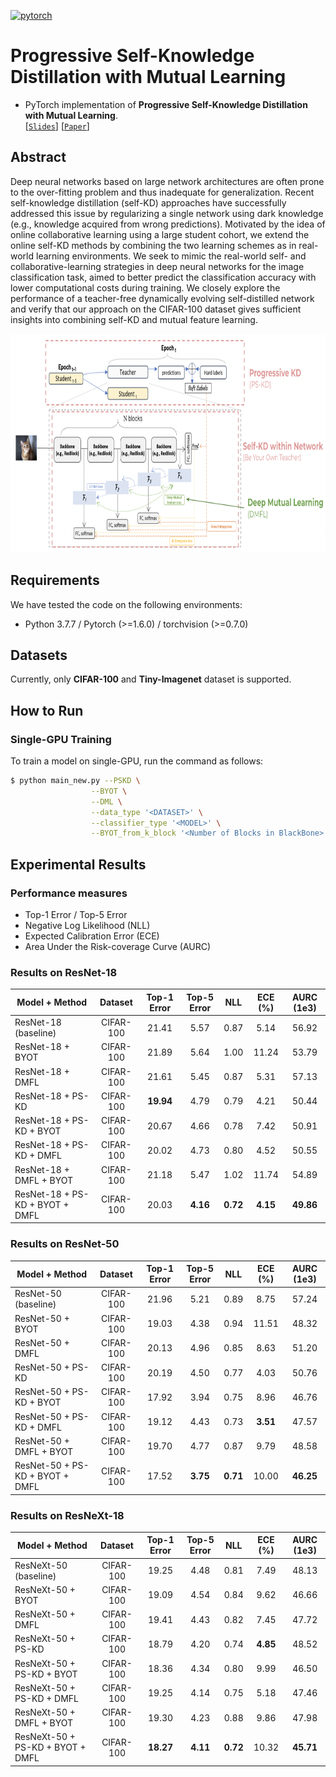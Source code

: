 [![pytorch](https://img.shields.io/badge/pytorch-1.6.0-%2523ee4c2c.svg)](https://pytorch.org/)

# Progressive Self-Knowledge Distillation with Mutual Learning
* PyTorch implementation of **Progressive Self-Knowledge Distillation with Mutual Learning**.  
[[`Slides`](https://docs.google.com/presentation/d/1V0aSEbBalg8lnKeg6NVcS9FPs3CAw2xy/edit?usp=sharing&ouid=104359145724275927049&rtpof=true&sd=true)] [[`Paper`](https://github.com/s6007541/Progressive-Self-Knowledge-Distillation-with-Mutual-Learning/blob/main/pdf_files/PSKD_ML.pdf)] 

## Abstract
Deep neural networks based on large network architectures are often prone to the over-fitting problem and thus inadequate for generalization. Recent self-knowledge distillation (self-KD) approaches have successfully addressed this issue by regularizing a single network using dark knowledge (e.g., knowledge acquired from wrong predictions). Motivated by the idea of online collaborative learning using a large student cohort, we extend the online self-KD methods by combining the two learning schemes as in real-world learning environments. We seek to mimic the real-world self- and collaborative-learning strategies in deep neural networks for the image classification task, aimed to better predict the classification accuracy with lower computational costs during training. We closely explore the performance of a teacher-free dynamically evolving self-distilled network and verify that our approach on the CIFAR-100 dataset gives sufficient insights into combining self-KD and mutual feature learning.
<p align="center">
<img src="image/overview.png" height=350>
</p>

## Requirements
We have tested the code on the following environments: 
* Python 3.7.7 / Pytorch (>=1.6.0) / torchvision (>=0.7.0)

## Datasets
Currently, only **CIFAR-100** and **Tiny-Imagenet** dataset is supported.

## How to Run
### Single-GPU Training
To train a model on single-GPU, run the command as follows:
```bash
$ python main_new.py --PSKD \
                  --BYOT \
                  --DML \
                  --data_type '<DATASET>' \
                  --classifier_type '<MODEL>' \
                  --BYOT_from_k_block '<Number of Blocks in BlackBone>'\

```




## Experimental Results
### Performance measures
* Top-1 Error / Top-5 Error
* Negative Log Likelihood (NLL)
* Expected Calibration Error (ECE)
* Area Under the Risk-coverage Curve (AURC)

### Results on ResNet-18

| Model + Method                               | Dataset   | Top-1 Error | Top-5 Error | NLL      | ECE (%)  | AURC (1e3)|
|----------------------------------------------|:---------:|:-----------:|:-----------:|:--------:|:--------:|:---------:|
| ResNet-18 (baseline)                         | CIFAR-100 | 21.41       | 5.57        | 0.87     | 5.14     | 56.92     |
| ResNet-18 + BYOT                             | CIFAR-100 | 21.89       | 5.64        | 1.00     | 11.24    | 53.79     |
| ResNet-18 + DMFL                             | CIFAR-100 | 21.61       | 5.45        | 0.87     | 5.31     | 57.13     |
| ResNet-18 + PS-KD                            | CIFAR-100 | **19.94**   | 4.79        | 0.79     | 4.21     | 50.44     |
| ResNet-18 + PS-KD + BYOT                     | CIFAR-100 | 20.67       | 4.66        | 0.78     | 7.42     | 50.91     |
| ResNet-18 + PS-KD + DMFL                     | CIFAR-100 | 20.02       | 4.73        | 0.80     | 4.52     | 50.55     |
| ResNet-18 + DMFL  + BYOT                     | CIFAR-100 | 21.18       | 5.47        | 1.02     | 11.74    | 54.89     |
| ResNet-18 + PS-KD + BYOT + DMFL              | CIFAR-100 | 20.03       | **4.16**    | **0.72** | **4.15** | **49.86** |

### Results on ResNet-50

| Model + Method                               | Dataset   | Top-1 Error | Top-5 Error | NLL      | ECE (%)  | AURC (1e3)|
|----------------------------------------------|:---------:|:-----------:|:-----------:|:--------:|:--------:|:---------:|
| ResNet-50 (baseline)                         | CIFAR-100 | 21.96       | 5.21        | 0.89     | 8.75     | 57.24     |
| ResNet-50 + BYOT                             | CIFAR-100 | 19.03       | 4.38        | 0.94     | 11.51    | 48.32     |
| ResNet-50 + DMFL                             | CIFAR-100 | 20.13       | 4.96        | 0.85     | 8.63     | 51.20     |
| ResNet-50 + PS-KD                            | CIFAR-100 | 20.19       | 4.50        | 0.77     | 4.03     | 50.76     |
| ResNet-50 + PS-KD + BYOT                     | CIFAR-100 | 17.92       | 3.94        | 0.75     | 8.96     | 46.76     |
| ResNet-50 + PS-KD + DMFL                     | CIFAR-100 | 19.12       | 4.43        | 0.73     | **3.51** | 47.57     |
| ResNet-50 + DMFL  + BYOT                     | CIFAR-100 | 19.70       | 4.77        | 0.87     | 9.79     | 48.58     |
| ResNet-50 + PS-KD + BYOT + DMFL              | CIFAR-100 | 17.52       | **3.75**    | **0.71** | 10.00    | **46.25** |


### Results on ResNeXt-18

| Model + Method                               | Dataset   | Top-1 Error | Top-5 Error | NLL      | ECE (%)  | AURC (1e3)|
|----------------------------------------------|:---------:|:-----------:|:-----------:|:--------:|:--------:|:---------:|
| ResNeXt-50 (baseline)                        | CIFAR-100 | 19.25       | 4.48        | 0.81     | 7.49     | 48.13     |
| ResNeXt-50 + BYOT                            | CIFAR-100 | 19.09       | 4.54        | 0.84     | 9.62     | 46.66     |
| ResNeXt-50 + DMFL                            | CIFAR-100 | 19.41       | 4.43        | 0.82     | 7.45     | 47.72     |
| ResNeXt-50 + PS-KD                           | CIFAR-100 | 18.79       | 4.20        | 0.74     | **4.85** | 48.52     |
| ResNeXt-50 + PS-KD + BYOT                    | CIFAR-100 | 18.36       | 4.34        | 0.80     | 9.99     | 46.50     |
| ResNeXt-50 + PS-KD + DMFL                    | CIFAR-100 | 19.25       | 4.14        | 0.75     | 5.18     | 47.46     |
| ResNeXt-50 + DMFL  + BYOT                    | CIFAR-100 | 19.30       | 4.23        | 0.88     | 9.86     | 47.98     |
| ResNeXt-50 + PS-KD + BYOT + DMFL             | CIFAR-100 | **18.27**   | **4.11**    | **0.72** | 10.32    | **45.71** |

